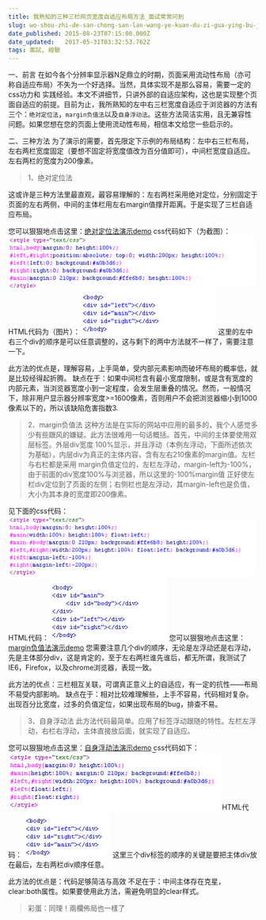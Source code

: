 ```yaml
---
title: 我熟知的三种三栏网页宽度自适应布局方法_面试常常问到
slug: wo-shou-zhi-de-san-chong-san-lan-wang-ye-kuan-du-zi-gua-ying-bu-ju-fang-fa-mian-shi-chang-chang-wen-dao
date_published: 2015-08-23T07:15:00.000Z
date_updated:   2017-05-31T03:32:53.762Z
tags: 面試, 經驗
---
```


一、前言
在如今各个分辨率显示器N足鼎立的时期，页面采用流动性布局（亦可称自适应布局）不失为一个好选择。当然，具体实现不是那么容易，需要一定的css功力和 实践经验。本文不讲细节，只讲外部的自适应架构，这也是实现整个页面自适应的前提。目前为止，我所熟知的左中右三栏宽度自适应于浏览器的方法有三个：`绝对定位法`，`margin负值法`以及`自身浮动法`。这些方法简洁实用，且无兼容性问题。如果您想在您的页面上使用流动性布局，相信本文给您一些启示的。

二、三种方法
为了演示的需要，首先限定下示例的布局结构：左中右三栏布局，左右两栏宽度固定（要想不固定将宽度值改为百分值即可），中间栏宽度自适应。左右两栏的宽度为200像素。

> 1、绝对定位法

这或许是三种方法里最直观，最容易理解的：左右两栏采用绝对定位，分别固定于页面的左右两侧，中间的主体栏用左右margin值撑开距离。于是实现了三栏自适应布局。

您可以狠狠地点击这里：[绝对定位法演示demo](http://www.huar.love/demo/widthAuto/three-column-width-auto-1.html)
css代码如下（为截图）：
![](./images/2009-11-17_192909.png)
HTML代码为（图片）：
![](./images/2009-11-17_192929.png)
这里的左中右三个div的顺序是可以任意调整的，这与剩下的两中方法就不一样了，需要注意一下。

此方法的优点是，理解容易，上手简单，受内部元素影响而破坏布局的概率低，就是比较经得起折腾。
缺点在于：如果中间栏含有最小宽度限制，或是含有宽度的内部元素，当浏览器宽度小到一定程度，会发生层重叠的情况。然而，一般情况下，除非用户显示器分辨率宽度>=1600像素，否则用户不会把浏览器缩小到1000像素以下的，所以该缺陷危害指数3.
> 2、margin负值法
这种方法是在实际的网站中应用的最多的，我个人感觉多少有些跟风的嫌疑。此方法很难用一句话概括。首先，中间的主体要使用双层标签。外层div宽度 100%显示，并且浮动（本例左浮动，下面所述依次为基础），内层div为真正的主体内容，含有左右210像素的margin值。左栏与右栏都是采用 margin负值定位的，左栏左浮动，margin-left为-100%，由于前面的div宽度100%与浏览器，所以这里的-100%margin值 正好使左栏div定位到了页面的左侧；右侧栏也是左浮动，其margin-left也是负值，大小为其本身的宽度即200像素。

见下面的css代码：
![](./images/2009-11-17_194544.png)
HTML代码：
![](./images/2009-11-17_194614.png)
您可以狠狠地点击这里：[margin负值法演示demo](/demo/widthAuto/three-column-width-auto-2.html)
您需要注意几个div的顺序，无论是左浮动还是右浮动，先是主体部分div，这是肯定的，至于左右两栏谁先谁后，都无所谓，我测试了IE6，Firefox，以及chrome浏览器，表现一致。

此方法的优点：三栏相互关联，可谓真正意义上的自适应，有一定的抗性——布局不易受内部影响。
缺点在于：相对比较难理解些，上手不容易，代码相对复杂。出现百分比宽度，过多的负值定位，如果出现布局的bug，排查不易。
> 3、自身浮动法
此方法代码最简单。应用了标签浮动跟随的特性。左栏左浮动，右栏右浮动，主体直接放后面，就实现了自适应。

您可以狠狠地点击这里：[自身浮动法演示demo](http://www.huar.love/demo/widthAuto/three-column-width-auto-3.html)
css代码如下：
![](./images/2009-11-17_201133.png)
HTML代码：
![](./images/2009-11-17_201152.png)
这里三个div标签的顺序的关键是要把主体div放在最后，左右两栏div顺序任意。

此方法的优点是：代码足够简洁与高效
不足在于：中间主体存在克星，clear:both属性。如果要使用此方法，需避免明显的clear样式。

> 彩蛋：同理！兩欄佈局也一樣了
